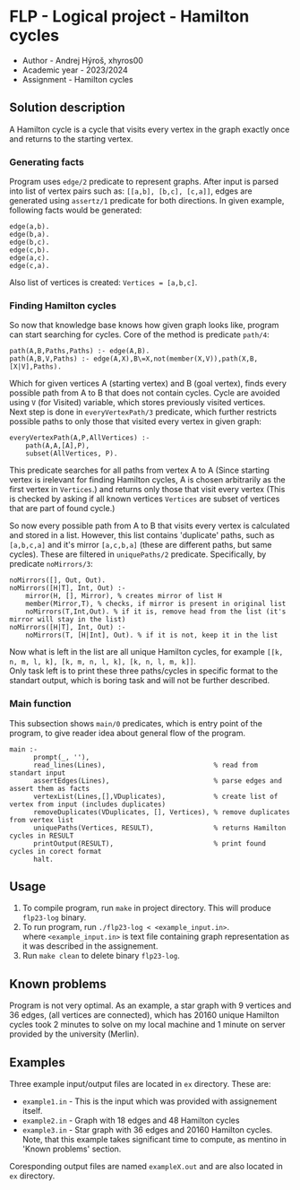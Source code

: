 # FLP - Logical project - Hamilton cycles 

- Author - Andrej Hýroš, xhyros00
- Academic year - 2023/2024
- Assignment - Hamilton cycles

## Solution description

A Hamilton cycle is a cycle that visits every vertex in the graph exactly once and returns to the starting vertex.

### Generating facts

Program uses `edge/2` predicate to represent graphs. After input is parsed into list of vertex pairs such as: `[[a,b], [b,c], [c,a]]`,
edges are generated using `assertz/1` predicate for both directions. In given example, following facts would be generated:

```
edge(a,b).
edge(b,a).
edge(b,c).
edge(c,b).
edge(a,c).
edge(c,a).
```
Also list of vertices is created: `Vertices = [a,b,c]`.

### Finding Hamilton cycles

So now that knowledge base knows how given graph looks like, program can start searching for cycles. 
Core of the method is predicate `path/4`:

```
path(A,B,Paths,Paths) :- edge(A,B).
path(A,B,V,Paths) :- edge(A,X),B\=X,not(member(X,V)),path(X,B,[X|V],Paths).
```

Which for given vertices A (starting vertex) and B (goal vertex), finds every possible path from A to B 
that does not contain cycles. Cycle are avoided using `V` (for Visited) variable, which stores previously
visited vertices.\
Next step is done in `everyVertexPath/3` predicate, which further restricts possible paths to only those that visited
every vertex in given graph:

```
everyVertexPath(A,P,AllVertices) :-
    path(A,A,[A],P),
    subset(AllVertices, P).
```

This predicate searches for all paths from vertex A to A (Since starting vertex is irelevant for finding Hamilton cycles,
A is chosen arbitrarily as the first vertex in `Vertices`.) and returns only those that visit every vertex (This is 
checked by asking if all known vertices `Vertices` are subset of vertices that are part of found cycle.) 

So now every possible path from A to B that visits every vertex is calculated and stored in a list. However, this list
contains 'duplicate' paths, such as `[a,b,c,a]` and it's mirror `[a,c,b,a]` (these are different paths, but same cycles). These are filtered in `uniquePaths/2`
predicate. Specifically, by predicate `noMirrors/3`:

```
noMirrors([], Out, Out).
noMirrors([H|T], Int, Out) :-
    mirror(H, [], Mirror), % creates mirror of list H
    member(Mirror,T), % checks, if mirror is present in original list
    noMirrors(T,Int,Out). % if it is, remove head from the list (it's mirror will stay in the list)
noMirrors([H|T], Int, Out) :-
    noMirrors(T, [H|Int], Out). % if it is not, keep it in the list
```

Now what is left in the list are all unique Hamilton cycles, for example `[[k, n, m, l, k], [k, m, n, l, k], [k, n, l, m, k]]`.\
Only task left is to print these three paths/cycles in specific format to the standart output, which is boring task and
will not be further described.

### Main function
This subsection shows `main/0` predicates, which is entry point of the program, to give reader
idea about general flow of the program.
```
main :-
      prompt(_, ''),
      read_lines(Lines),                           % read from standart input
      assertEdges(Lines),                          % parse edges and assert them as facts
      vertexList(Lines,[],VDuplicates),            % create list of vertex from input (includes duplicates)
      removeDuplicates(VDuplicates, [], Vertices), % remove duplicates from vertex list
      uniquePaths(Vertices, RESULT),               % returns Hamilton cycles in RESULT
      printOutput(RESULT),                         % print found cycles in corect format
      halt.
```


## Usage

1. To compile program, run `make` in project directory. This will produce `flp23-log` binary.
2. To run program, run `./flp23-log < <example_input.in>`.\
   where `<example_input.in>` is text file containing graph representation as it was described in the assignement.
3. Run `make clean` to delete binary `flp23-log`.


## Known problems
Program is not very optimal. As an example, a star graph with 9 vertices and 36 edges,
(all vertices are connected), which has 20160 unique Hamilton cycles took 2 minutes to solve
on my local machine and 1 minute on server provided by the university (Merlin).


## Examples
Three example input/output files are located in `ex` directory. These are:
- `example1.in` - This is the input which was provided with assignement itself.
- `example2.in` - Graph with 18 edges and 48 Hamilton cycles
- `example3.in` - Star graph with 36 edges and 20160 Hamilton cycles. Note, that this example takes significant
time to compute, as mentino in 'Known problems' section.

Coresponding output files are named `exampleX.out` and are also located in `ex` directory.